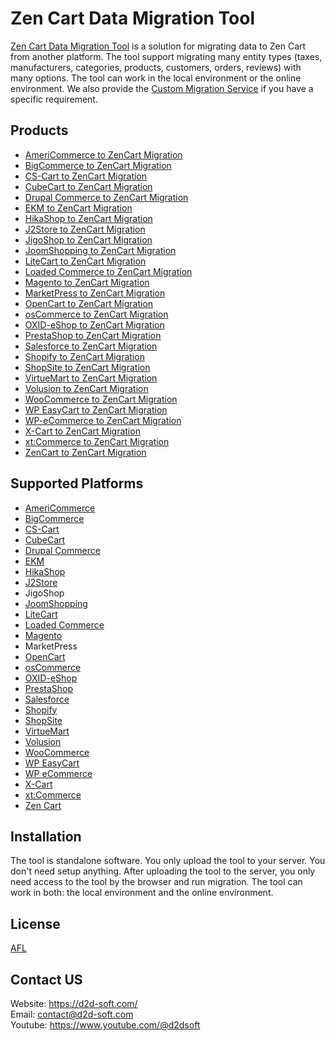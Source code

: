 # Zen Cart Data Migration Tool
[Zen Cart Data Migration Tool](https://d2d-soft.com/31-zencart-migration) is a solution for migrating data to Zen Cart from another platform. The tool support migrating many entity types (taxes, manufacturers, categories, products, customers, orders, reviews) with many options. The tool can work in the local environment or the online environment. We also provide the [Custom Migration Service](https://d2d-soft.com/migration-services/296-data-migration-customization.html) if you have a specific requirement. 

## Products
- [AmeriCommerce to ZenCart Migration](https://d2d-soft.com/zencart-migration/789-7266-americommerce-to-zencart-migration-tool.html#/72-entities-1000)
- [BigCommerce to ZenCart Migration](https://d2d-soft.com/zencart-migration/431-1757-bigcommerce-to-zencart-migration-tool.html#/72-entities-1000)
- [CS-Cart to ZenCart Migration](https://d2d-soft.com/zencart-migration/341-1472-cs-cart-to-zencart-migration-tool.html#/72-entities-1000)
- [CubeCart to ZenCart Migration](https://d2d-soft.com/zencart-migration/269-1247-cubecart-to-zencart-migration-tool.html#/72-entities-1000)
- [Drupal Commerce to ZenCart Migration](https://d2d-soft.com/zencart-migration/370-drupal-commerce-to-zencart-migration-service.html)
- [EKM to ZenCart Migration](https://d2d-soft.com/zencart-migration/842-7817-ekm-to-zencart-migration-tool.html#/72-entities-1000)
- [HikaShop to ZenCart Migration](https://d2d-soft.com/zencart-migration/467-1932-hikashop-to-zencart-migration-tool.html#/72-entities-1000)
- [J2Store to ZenCart Migration](https://d2d-soft.com/zencart-migration/510-2127-j2store-to-zencart-migration-tool.html#/72-entities-1000)
- [JigoShop to ZenCart Migration](https://d2d-soft.com/zencart-migration/560-2357-jigoshop-to-zencart-migration-tool.html#/72-entities-1000)
- [JoomShopping to ZenCart Migration](https://d2d-soft.com/zencart-migration/610-2597-joomshopping-to-zencart-migration-tool.html#/72-entities-1000)
- [LiteCart to ZenCart Migration](https://d2d-soft.com/zencart-migration/896-8379-litecart-to-zencart-migration-tool.html#/72-entities-1000)
- [Loaded Commerce to ZenCart Migration](https://d2d-soft.com/zencart-migration/270-1252-loaded-to-zencart-migration-tool.html#/72-entities-1000)
- [Magento to ZenCart Migration](https://d2d-soft.com/zencart-migration/271-1257-magento-to-zencart-migration-tool.html#/72-entities-1000)
- [MarketPress to ZenCart Migration](https://d2d-soft.com/zencart-migration/585-2477-marketpress-to-zencart-migration-tool.html#/72-entities-1000)
- [OpenCart to ZenCart Migration](https://d2d-soft.com/zencart-migration/272-1262-opencart-to-zencart-migration-tool.html#/72-entities-1000)
- [osCommerce to ZenCart Migration](https://d2d-soft.com/zencart-migration/273-1267-oscommerce-to-zencart-migration-tool.html#/72-entities-1000)
- [OXID-eShop to ZenCart Migration](https://d2d-soft.com/zencart-migration/274-1272-oxid-eshop-to-zencart-migration-tool.html#/72-entities-1000)
- [PrestaShop to ZenCart Migration](https://d2d-soft.com/zencart-migration/275-1277-prestashop-to-zencart-migration-tool.html#/72-entities-1000)
- [Salesforce to ZenCart Migration](https://d2d-soft.com/zencart-migration/737-6935-salesforce-to-zencart-migration-tool.html#/72-entities-1000)
- [Shopify to ZenCart Migration](https://d2d-soft.com/zencart-migration/393-1572-shopify-to-zencart-migration-tool.html#/72-entities-1000)
- [ShopSite to ZenCart Migration](https://d2d-soft.com/zencart-migration/869-8093-shopsite-to-zencart-migration-tool.html#/72-entities-1000)
- [VirtueMart to ZenCart Migration](https://d2d-soft.com/zencart-migration/276-1282-virtuemart-to-zencart-migration-tool.html#/72-entities-1000)
- [Volusion to ZenCart Migration](https://d2d-soft.com/zencart-migration/659-6121-volusion-to-zencart-migration-tool.html#/72-entities-1000)
- [WooCommerce to ZenCart Migration](https://d2d-soft.com/zencart-migration/277-1287-woocommerce-to-zencart-migration-tool.html#/72-entities-1000)
- [WP EasyCart to ZenCart Migration](https://d2d-soft.com/zencart-migration/685-6396-wpeasycart-to-zencart-migration-tool.html#/72-entities-1000)
- [WP-eCommerce to ZenCart Migration](https://d2d-soft.com/zencart-migration/278-1292-wp-ecommerce-to-zencart-migration-tool.html#/72-entities-1000)
- [X-Cart to ZenCart Migration](https://d2d-soft.com/zencart-migration/279-1297-x-cart-to-zencart-migration-tool.html#/72-entities-1000)
- [xt:Commerce to ZenCart Migration](https://d2d-soft.com/zencart-migration/280-1302-xtcommerce-to-zencart-migration-tool.html#/72-entities-1000)
- [ZenCart to ZenCart Migration](https://d2d-soft.com/zencart-migration/281-1307-zencart-to-zencart-migration-tool.html#/72-entities-1000)

## Supported Platforms
- [AmeriCommerce](https://www.americommerce.com/)
- [BigCommerce](https://www.bigcommerce.com/)
- [CS-Cart](https://www.cs-cart.com/)
- [CubeCart](https://www.cubecart.com/)
- [Drupal Commerce](https://drupalcommerce.org/)
- [EKM](https://www.ekm.com/)
- [HikaShop](https://www.hikashop.com/)
- [J2Store](https://www.j2store.org/)
- JigoShop
- [JoomShopping](https://extensions.joomla.org/extension/joomshopping/)
- [LiteCart](https://www.litecart.net/)
- [Loaded Commerce](https://loadedcommerce.com/)
- [Magento](https://magento.com/)
- MarketPress
- [OpenCart](https://www.opencart.com/)
- [osCommerce](https://www.oscommerce.com/)
- [OXID-eShop](https://www.oxid-esales.com)
- [PrestaShop](https://www.prestashop.com)
- [Salesforce](https://www.salesforce.com/)
- [Shopify](https://www.shopify.com/)
- [ShopSite](https://www.shopsite.com/)
- [VirtueMart](https://virtuemart.net/)
- [Volusion](https://volusion.com/)
- [WooCommerce](https://woocommerce.com/)
- [WP EasyCart](https://www.wpeasycart.com/)
- [WP eCommerce](https://wpecommerce.org/)
- [X-Cart](https://www.x-cart.com/)
- [xt:Commerce](https://www.xt-commerce.com/)
- [Zen Cart](https://www.zen-cart.com/)

## Installation
The tool is standalone software. You only upload the tool to your server. You don't need setup anything. After uploading the tool to the server, you only need access to the tool by the browser and run migration. The tool can work in both: the local environment and the online environment.

## License

[AFL](https://d2d-soft.com/license/AFL.txt)

## Contact US
Website: https://d2d-soft.com/ \
Email: contact@d2d-soft.com \
Youtube: https://www.youtube.com/@d2dsoft 
